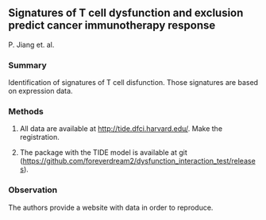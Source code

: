## Signatures of T cell dysfunction and exclusion predict cancer immunotherapy response

P. Jiang et. al.

### Summary

Identification of signatures of T cell disfunction. Those signatures are based on expression data.

### Methods

1. All data are available at <http://tide.dfci.harvard.edu/>. Make the registration.

2. The package with the TIDE model is available at git (<https://github.com/foreverdream2/dysfunction_interaction_test/releases>). 

### Observation

The authors provide a website with data in order to reproduce. 



